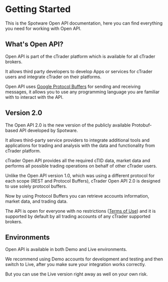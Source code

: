 # Getting Started

This is the Spotware Open API documentation, here you can find everything you need for working with Open API.

## What's Open API?

Open API is part of the cTrader platform which is available for all cTrader brokers.

It allows third party developers to develop Apps or services for cTrader users and integrate cTrader on their platforms.

Open API uses [Google Protocol Buffers](https://developers.google.com/protocol-buffers) for sending and receiving messages, it allows you to use any programming language you are familiar with to interact with the API.

## Version 2.0

The Open API 2.0 is the new version of the publicly available Protobuf-based API developed by Spotware.

It allows third-party service providers to integrate additional tools and applications for trading and analysis with the data and functionality from cTrader platform.

cTrader Open API provides all the required cTID data, market data and performs all possible trading operations on behalf of other cTrader users.

Unlike the Open API version 1.0, which was using a different protocol for each scope (REST and Protocol Buffers), cTrader Open API 2.0 is designed to use solely protocol buffers.

Now by using Protocol Buffers you can retrieve accounts information, market data, and trading data.

The API is open for everyone with no restrictions ([Terms of Use](/terms-of-use/)) and it is supported by default by all trading accounts of any cTrader supported brokers.

## Environments

Open API is available in both Demo and Live environments.

We recommend using Demo accounts for development and testing and then switch to Live, after you make sure your integration works correctly.

But you can use the Live version right away as well on your own risk.
